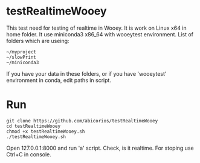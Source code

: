 # testRealtimeWooey
This test need for testing of realtime in Wooey.
It is work on Linux x64 in home folder. It use miniconda3 x86_64 with wooeytest environment.
List of folders which are useing:
```
~/myproject
~/slowPrint
~/miniconda3
```
If you have your data in these folders, or if you have 'wooeytest' environment in conda, edit paths in script.
# Run
```
git clone https://github.com/abicorios/testRealtimeWooey
cd testRealtimeWooey
chmod +x testRealtimeWooey.sh
./testRealtimeWooey.sh
```
Open 127.0.0.1:8000 and run 'a' script. Check, is it realtime.
For stoping use Ctrl+C in console.
